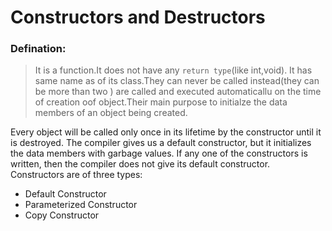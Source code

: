 # Constructors and Destructors

### Defination:

> It is a function.It does not have any `return type`(like int,void). It has same name as of its class.They can never be called instead(they can be more than two ) are called and executed automaticallu on the time of creation oof object.Their main purpose to initialze the data members of an object being created.

Every object will be called only once in its lifetime by the constructor until it is destroyed. The compiler gives us a default constructor, but it initializes the data members with garbage values. If any one of the constructors is written, then the compiler does not give its default constructor. Constructors are of three types:

- Default Constructor
- Parameterized Constructor
- Copy Constructor
